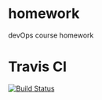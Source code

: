 # homework
devOps course homework

# Travis CI
[![Build Status](https://travis-ci.org/vasishche/homework.svg?branch=master)](https://travis-ci.org/vasishche/homework)
